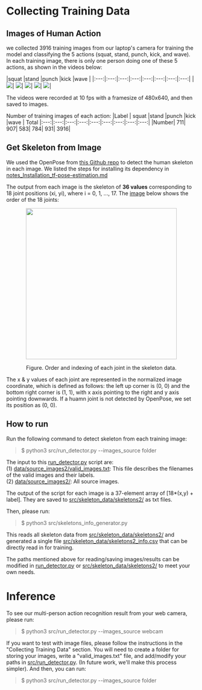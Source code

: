 

# Collecting Training Data

## Images of Human Action 
we collected 3916 training images from our laptop's camera for training the model and classifying the 5 actions (squat, stand, punch, kick, and wave). In each training image, there is only one person doing one of these 5 actions, as shown in the videos below:  


|squat |stand |punch |kick |wave |
|:---:|:---:|:---:|:---:|:---:|:---:|:---:|:---:|
|![](./doc/squat.gif)|  ![](./doc/stand.gif)|  ![](./doc/punch.gif)|  ![](./doc/kick.gif)|  ![](./doc/wave.gif)|

The videos were recorded at 10 fps with a framesize of 480x640, and then saved to images.

Number of training images of each action:
|Label | squat |stand |punch |kick |wave | Total
|:---:|:---:|:---:|:---:|:---:|:---:|:---:|:---:|:---:|
|Number|  711|  907|  583|  784|  931| 3916|

## Get Skeleton from Image

We used the OpenPose from [this Github repo](https://github.com/ildoonet/tf-pose-estimation) to detect the human skeleton in each image. We listed the steps for installing its dependency in [notes_Installation_tf-pose-estimation.md](notes_Installation_tf-pose-estimation.md)

The output from each image is the skeleton of **36 values** corresponding to 18 joint positions (xi, yi), where i = 0, 1, ..., 17. The [image](https://github.com/CMU-Perceptual-Computing-Lab/openpose/blob/master/doc/output.md) below shows the order of the 18 joints:  

<p align = "center">
<img src = "doc/joints_order.png" height = "400px">
</p>
<p align = "center">
Figure. Order and indexing of each joint in the skeleton data.
</p>
 The x & y values of each joint are represented in the normalized image coordinate, which is defined as follows: the left up corner is (0, 0) and the bottom right corner is (1, 1), with x axis pointing to the right and y axis pointing downwards. If a huamn joint is not detected by OpenPose, we set its position as (0, 0).


## How to run

Run the following command to detect skeleton from each training image:

> $ python3 src/run_detector.py --images_source folder

The input to this [run_detector.py](src/run_detector.py) script are:  
(1) [data/source_images2/valid_images.txt](data/source_images2/valid_images.txt): This file describes the filenames of the valid images and their labels.  
(2) [data/source_images2/](data/source_images2/): All source images.

The output of the script for each image is a 37-element array of [18*(x,y) + label]. They are saved to [src/skeleton_data/skeletons2/](src/skeleton_data/skeletons2/) as txt files.

Then, please run:  
> $ python3 src/skeletons_info_generator.py  

This reads all skeleton data from [src/skeleton_data/skeletons2/](src/skeleton_data/skeletons2/) and generated a single file [src/skeleton_data/skeletons2_info.csv](src/skeleton_data/skeletons2_info.csv) that can be directly read in for training.

The paths mentioned above for reading/saving images/results can be modified in [run_detector.py](src/run_detector.py) or [src/skeleton_data/skeletons2/](src/skeleton_data/skeletons2/) to meet your own needs.


# Inference

To see our multi-person action recognition result from your web camera, please run:
> $ python3 src/run_detector.py --images_source webcam

If you want to test with image files, please follow the instructions in the "Collecting Training Data" section. You will need to create a folder for storing your images, write a "valid_images.txt" file, and add/modify your paths in [src/run_detector.py](src/run_detector.py). (In future work, we'll make this process simpler). And then, you can run:

> $ python3 src/run_detector.py --images_source folder

